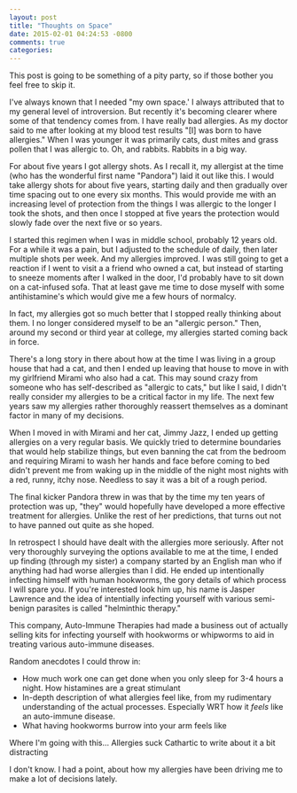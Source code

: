 ```yaml
---
layout: post
title: "Thoughts on Space"
date: 2015-02-01 04:24:53 -0800
comments: true
categories:
---
```


This post is going to be something of a pity party, so if those bother
you feel free to skip it.

<!--more-->

I've always known that I needed "my own space.' I always attributed
that to my general level of introversion. But recently it's becoming
clearer where some of that tendency comes from. I have really bad
allergies. As my doctor said to me after looking at my blood test
results "[I] was born to have allergies." When I was younger it was
primarily cats, dust mites and grass pollen that I was allergic
to. Oh, and rabbits.  Rabbits in a big way.

For about five years I got allergy shots. As I recall it, my allergist
at the time (who has the wonderful first name "Pandora") laid it out
like this. I would take allergy shots for about five years, starting
daily and then gradually over time spacing out to one every six
months. This would provide me with an increasing level of protection
from the things I was allergic to the longer I took the shots, and
then once I stopped at five years the protection would slowly fade
over the next five or so years.

I started this regimen when I was in middle school, probably 12 years
old. For a while it was a pain, but I adjusted to the schedule of
daily, then later multiple shots per week.  And my allergies improved.
I was still going to get a reaction if I went to visit a a friend who
owned a cat, but instead of starting to sneeze moments after I walked
in the door, I'd probably have to sit down on a cat-infused sofa. That
at least gave me time to dose myself with some antihistamine's which
would give me a few hours of normalcy.

In fact, my allergies got so much better that I stopped really
thinking about them. I no longer considered myself to be an "allergic
person." Then, around my second or third year at college, my allergies
started coming back in force.

There's a long story in there about how at the time I was living in a
group house that had a cat, and then I ended up leaving that house to
move in with my girlfriend Mirami who also had a cat. This may sound
crazy from someone who has self-described as "allergic to cats," but
like I said, I didn't really consider my allergies to be a critical
factor in my life. The next few years saw my allergies rather
thoroughly reassert themselves as a dominant factor in many of my
decisions.

When I moved in with Mirami and her cat, Jimmy Jazz, I ended up
getting allergies on a very regular basis. We quickly tried to
determine boundaries that would help stabilize things, but even
banning the cat from the bedroom and requiring Mirami to wash her
hands and face before coming to bed didn't prevent me from waking up
in the middle of the night most nights with a red, runny, itchy
nose. Needless to say it was a bit of a rough period.

The final kicker Pandora threw in was that by the time my ten years of
protection was up, "they" would hopefully have developed a more
effective treatment for allergies. Unlike the rest of her predictions,
that turns out not to have panned out quite as she hoped.

In retrospect I should have dealt with the allergies more
seriously. After not very thoroughly surveying the options available
to me at the time, I ended up finding (through my sister) a company
started by an English man who if anything had had worse allergies than
I did. He ended up intentionally infecting himself with human
hookworms, the gory details of which process I will spare you. If
you're interested look him up, his name is Jasper Lawrence and the
idea of intentially infecting yourself with various semi-benign
parasites is called "helminthic therapy."

This company, Auto-Immune Therapies had made a business out of
actually selling kits for infecting yourself with hookworms or
whipworms to aid in treating various auto-immune diseases.

Random anecdotes I could throw in:

- How much work one can get done when you only sleep for 3-4 hours a
  night. How histamines are a great stimulant
- In-depth description of what allergies feel like, from my
  rudimentary understanding of the actual processes. Especially WRT
  how it *feels* like an auto-immune disease.
- What having hookworms burrow into your arm feels like

Where I'm going with this...
Allergies suck
Cathartic to write about it a bit
distracting

I don't know.  I had a point, about how my allergies have been driving
me to make a lot of decisions lately.
